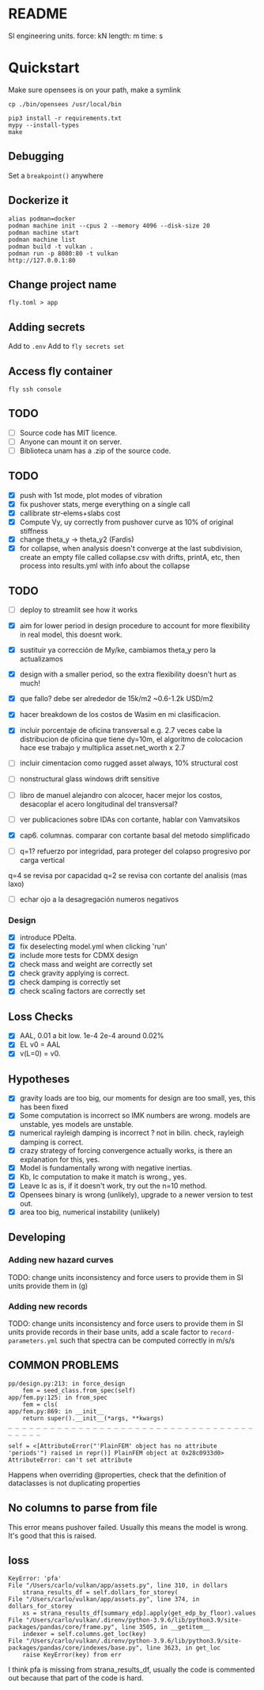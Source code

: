 # README

SI engineering units.
force: kN
length: m
time: s

# Quickstart

Make sure opensees is on your path, make a symlink

`cp ./bin/opensees /usr/local/bin`

```
pip3 install -r requirements.txt
mypy --install-types
make
```

## Debugging

Set a `breakpoint()` anywhere

## Dockerize it

```
alias podman=docker
podman machine init --cpus 2 --memory 4096 --disk-size 20
podman machine start
podman machine list
podman build -t vulkan .
podman run -p 8080:80 -t vulkan
http://127.0.0.1:80
```

## Change project name

`fly.toml > app`

## Adding secrets

Add to `.env`
Add to `fly secrets set`

## Access fly container

`fly ssh console`

## TODO

- [ ] Source code has MIT licence.
- [ ] Anyone can mount it on server.
- [ ] Biblioteca unam has a .zip of the source code.

## TODO

- [x] push with 1st mode, plot modes of vibration
- [x] fix pushover stats, merge everything on a single call
- [x] callibrate str-elems+slabs cost
- [x] Compute Vy, uy correctly from pushover curve as 10% of original stiffness
- [x] change theta_y -> theta_y2 (Fardis)
- [x] for collapse, when analysis doesn't converge at the last subdivision, create an empty file called collapse.csv with drifts, printA, etc, then process into results.yml with info about the collapse

## TODO

- [ ] deploy to streamlit see how it works
- [x] aim for lower period in design procedure to account for more flexibility in real model, this doesnt work.
- [x] sustituir ya corrección de My/ke, cambiamos theta_y pero la actualizamos
- [x] design with a smaller period, so the extra flexibility doesn't hurt as much!
- [x] que fallo? debe ser alrededor de 15k/m2 ~0.6-1.2k USD/m2
- [x] hacer breakdown de los costos de Wasim en mi clasificacion.
- [x] incluir porcentaje de oficina transversal e.g. 2.7 veces cabe la distribucion de oficina que tiene dy=10m, el algoritmo de colocacion hace ese trabajo y multiplica asset.net_worth x 2.7
- [ ] incluir cimentacion como rugged asset always, 10% structural cost
- [ ] nonstructural glass windows drift sensitive
- [ ] libro de manuel alejandro con alcocer, hacer mejor los costos, desacoplar el acero longitudinal del transversal?
- [ ] ver publicaciones sobre IDAs con cortante, hablar con Vamvatsikos
- [x] cap6. columnas. comparar con cortante basal del metodo simplificado

- [ ] q=1? refuerzo por integridad, para proteger del colapso progresivo por carga vertical

q=4 se revisa por capacidad
q=2 se revisa con cortante del analisis (mas laxo)

- [ ] echar ojo a la desagregación numeros negativos

### Design

- [x] introduce PDelta.
- [x] fix deselecting model.yml when clicking 'run'
- [x] include more tests for CDMX design
- [x] check mass and weight are correctly set
- [x] check gravity applying is correct.
- [x] check damping is correctly set
- [x] check scaling factors are correctly set

## Loss Checks

- [x] AAL, 0.01 a bit low. 1e-4 2e-4 around 0.02%
- [x] EL v0 = AAL
- [x] v(L=0) = v0.

## Hypotheses

- [x] gravity loads are too big, our moments for design are too small, yes, this has been fixed
- [x] Some computation is incorrect so IMK numbers are wrong. models are unstable, yes models are unstable.
- [x] numerical rayleigh damping is incorrect ? not in bilin. check, rayleigh damping is correct.
- [x] crazy strategy of forcing convergence actually works, is there an explanation for this, yes.
- [x] Model is fundamentally wrong with negative inertias.
- [x] Kb, Ic computation to make it match is wrong., yes.
- [x] Leave Ic as is, if it doesn't work, try out the n=10 method.
- [x] Opensees binary is wrong (unlikely), upgrade to a newer version to test out.
- [x] area too big, numerical instability (unlikely)

## Developing

### Adding new hazard curves

TODO: change units inconsistency and force users to provide them in SI units
provide them in (g)

### Adding new records

TODO: change units inconsistency and force users to provide them in SI units
provide records in their base units, add a scale factor to `record-parameters.yml` such that spectra can be computed correctly in m/s/s

## COMMON PROBLEMS

```
pp/design.py:213: in force_design
    fem = seed_class.from_spec(self)
app/fem.py:125: in from_spec
    fem = cls(
app/fem.py:869: in __init__
    return super().__init__(*args, **kwargs)
_ _ _ _ _ _ _ _ _ _ _ _ _ _ _ _ _ _ _ _ _ _ _ _ _ _ _ _ _ _ _ _ _ _ _ _ _ _ _ _

self = <[AttributeError("'PlainFEM' object has no attribute 'periods'") raised in repr()] PlainFEM object at 0x28c0933d0>
AttributeError: can't set attribute
```

Happens when overriding @properties, check that the definition of dataclasses is not duplicating properties

## No columns to parse from file

This error means pushover failed. Usually this means the model is wrong.
It's good that this is raised.

## loss

```
KeyError: 'pfa'
File "/Users/carlo/vulkan/app/assets.py", line 310, in dollars
    strana_results_df = self.dollars_for_storey(
File "/Users/carlo/vulkan/app/assets.py", line 374, in dollars_for_storey
    xs = strana_results_df[summary_edp].apply(get_edp_by_floor).values
File "/Users/carlo/vulkan/.direnv/python-3.9.6/lib/python3.9/site-packages/pandas/core/frame.py", line 3505, in __getitem__
    indexer = self.columns.get_loc(key)
File "/Users/carlo/vulkan/.direnv/python-3.9.6/lib/python3.9/site-packages/pandas/core/indexes/base.py", line 3623, in get_loc
    raise KeyError(key) from err
```

I think pfa is missing from strana_results_df, usually the code is commented out because that part of the code is hard.
